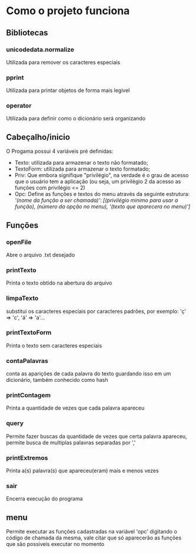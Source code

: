 # Como o projeto funciona

## Bibliotecas

### unicodedata.normalize

Utilizada para remover os caracteres especiais

### pprint

Utilizada para printar objetos de forma mais legivel

### operator

Utilizada para definir como o dicionário será organizando 

## Cabeçalho/inicio

O Progama possui 4 variáveis pré definidas:
 - Texto: utilizada para armazenar o texto não formatado;
 - TextoForm: utilizada para armazenar o texto formatado;
 - Priv: Que embora signifique "privilégio", na verdade é o grau de acesso que o usuário tem a aplicação (ou seja, um privilégio 2 da acesso as funções com privilégio <= 2)
 - Opc: Define as funções e textos do menu através da seguinte estrutura: *'(nome da função a ser chamada)': [(privilégio minimo para usar a função), (número da opção no menu), '(texto que aparecera no menu)']*

## Funções

### openFile

Abre o arquivo .txt desejado

### printTexto

Printa o texto obtido na abertura do arquivo

### limpaTexto

substitui os caracteres especiais por caracteres padrões, por exemplo: 'ç' => 'c', 'á' => 'a'...

### printTextoForm

Printa o texto sem caracteres especiais

### contaPalavras

conta as aparições de cada palavra do texto guardando isso em um dicionário, também conhecido como hash

### printContagem

Printa a quantidade de vezes que cada palavra apareceu

### query

Permite fazer buscas da quantidade de vezes que certa palavra apareceu, permite busca de multiplas palavras separadas por ','

### printExtremos

Printa a(s) palavra(s) que apareceu(eram) mais e menos vezes

### sair

Encerra execução do programa

## menu

Permite executar as funções cadastradas na variável 'opc' digitando o código de chamada da mesma, vale citar que só aparecerão as funções que são possiveis executar no momento

